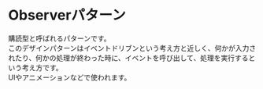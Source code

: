 # Observerパターン
購読型と呼ばれるパターンです。  
このデザインパターンはイベントドリブンという考え方と近しく、何かが入力されたり、何かの処理が終わった時に、イベントを呼び出して、処理を実行するという考え方です。  
UIやアニメーションなどで使われます。  

  
